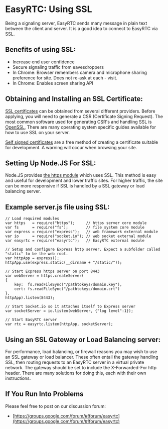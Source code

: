 EasyRTC: Using SSL
==================

Being a signaling server, EasyRTC sends many message in plain text between the client and server. It is a good idea to connect to EasyRTC via SSL.

Benefits of using SSL:
----------------------

 - Increase end user confidence
 - Secure signaling traffic from eavesdroppers
 - In Chrome: Browser remembers camera and microphone sharing preference for site. Does not re-ask at each  - visit.
 - In Chrome: Enables screen sharing API


Obtaining and Installing an SSL Certificate:
--------------------------------------------

[SSL certificates](https://www.google.com/#q=SSL+certificates) can be obtained from several different providers. Before applying, you will need to generate a CSR (Certificate Signing Request). The most common software used for generating CSR's and handling SSL is [OpenSSL](http://www.openssl.org/), There are many operating system specific guides available for how to use SSL on your server.

[Self signed certificates](http://www.selfsignedcertificate.com/) are a free method of creating a certificate suitable for development. A warning will occur when browsing your site.


Setting Up Node.JS For SSL:
---------------------------

Node.JS provides [the https module](http://nodejs.org/api/https.html#https_https_createserver_options_requestlistener) which uses SSL. This method is easy and useful for development and lower traffic sites. For higher traffic, the site can be more responsive if SSL is handled by a SSL gateway or load balancing server.


Example server.js file using SSL:
---------------------------------

    // Load required modules
    var https   = require("https");     // https server core module
    var fs      = require("fs");        // file system core module
    var express = require("express");   // web framework external module
    var io      = require("socket.io"); // web socket external module
    var easyrtc = require("easyrtc");   // EasyRTC external module
    
    // Setup and configure Express http server. Expect a subfolder called "static" to be the web root.
    var httpApp = express();
    httpApp.use(express.static(__dirname + "/static/"));

    // Start Express https server on port 8443
    var webServer = https.createServer(
    {
        key:  fs.readFileSync("/pathtokeys/domain.key"),
        cert: fs.readFileSync("/pathtokeys/domain.crt")
    },
    httpApp).listen(8443);
    
    // Start Socket.io so it attaches itself to Express server
    var socketServer = io.listen(webServer, {"log level":1});
    
    // Start EasyRTC server
    var rtc = easyrtc.listen(httpApp, socketServer);
    

Using an SSL Gateway or Load Balancing server:
----------------------------------------------

For performance, load balancing, or firewall reasons you may wish to use an SSL gateway or load balancer. These often entail the gateway handling SSL, then routing requests to an EasyRTC server in a virtual private network. The gateway should be set to include the X-Forwarded-For http header. There are many solutions for doing this, each with their own instructions.


If You Run Into Problems
------------------------
Please feel free to post on our discussion forum:

 - [https://groups.google.com/forum/#!forum/easyrtc](https://groups.google.com/forum/#!forum/easyrtc)

